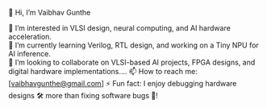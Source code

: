 👋 Hi, I’m Vaibhav Gunthe

👀 I’m interested in VLSI design, neural computing, and AI hardware acceleration.  
🌱 I’m currently learning Verilog, RTL design, and working on a Tiny NPU for AI inference.  
💞️ I’m looking to collaborate on VLSI-based AI projects, FPGA designs, and digital hardware implementations.... 
📫 How to reach me: [vaibhavgunthe@gmail.com] 
⚡ Fun fact: I enjoy debugging hardware designs 🛠️ more than fixing software bugs 🐞!
